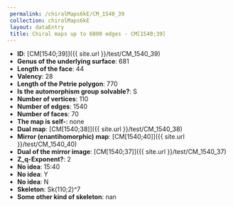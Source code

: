 ```yaml
--- 
 permalink: /chiralMaps6kE/CM_1540_39 
 collection: chiralMaps6kE
 layout: dataEntry
 title: Chiral maps up to 6000 edges - CM[1540;39]
---
```


- **ID**: [CM[1540;39]]({{ site.url }}/test/CM_1540_39)
- **Genus of the underlying surface**: 681
- **Length of the face**: 44
- **Valency**: 28
- **Length of the Petrie polygon**: 770
- **Is the automorphism group solvable?**: S
- **Number of vertices**: 110
- **Number of edges**: 1540
- **Number of faces**: 70
- **The map is self-**: none
- **Dual map**: [CM[1540;38]]({{ site.url }}/test/CM_1540_38)
- **Mirror (enantihomorphic) map**: [CM[1540;40]]({{ site.url }}/test/CM_1540_40)
- **Dual of the mirror image**: [CM[1540;37]]({{ site.url }}/test/CM_1540_37)
- **Z_q-Exponent?**: 2
- **No idea**:  15:40
- **No idea**: Y
- **No idea**: N
- **Skeleton**: Sk(110;2)^7
- **Some other kind of skeleton**: nan
